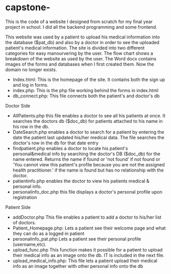 # capstone-

This is the code of a website I designed from scratch for my final year project in school. I did all the backend programming and some frontend.

This website was used by a patient to upload his medical information into the database ($pat_db) and also by a doctor in order to see the uploaded patient's medical  information. The site is divided into two different categories for easy manourvering by the user. The flow chart shows a breakdown of the website as used by the user. The Word docx contains images of the forms and databases when I first created them. Now the domain no longer exists.

- Index.html:
This is the homepage of the site. It contains both the sign up and log in forms.
- index.php:
This is the php file working behind the forms in index.html
- db_connect.php:
This file connects both the patient's and doctor's db

Doctor Side
- AllPatients.php
this file enables a doctor to see all his patients at once. It searches the doctors db ($doc_db) for patients attached to his name in his row in the db.
- DateSearch.php
enables a doctor to search for a patient by entering the date the patient last updated his/her medical data. The file searches the doctor's row in the db for that date entry
- findpatient.php
enables a doctor to locate his patient's personal&medical info by searching the doctor's DB ($doc_db) for the name entered. Returns the name if found or 'not found' if not found or 'You cannot view this patient's profile because you are not the assigned health practitioner.' if the name is found but has no relationship with the doctor.
- patientinfo.php
enables the doctor to view his patients medical & personal info.
- personalinfo_doc.php
this file displays a doctor's personal profile upon registration


Patient Side
- addDoctor.php
This file enables a patient to add a doctor to his/her list of doctors. 
- Patient_Homepage.php:
Lets a patient see their welcome page and what they can do as a logged in patient
- personalinfo_pat.php
Lets a patient see their personal profile (username,etc).
- upload_func.php
This function makes it possible for a patient to upload their medical info as an image onto the db. IT is included in the next file.
- upload_medical_info.php:
This file lets a patient upload their medical info as an image together with other personal info onto the db





